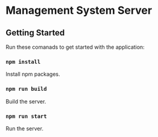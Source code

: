 # Management System Server

## Getting Started

Run these comanads to get started with the application:

### `npm install`
Install npm packages.

### `npm run build`
Build the server.

### `npm run start`
Run the server.